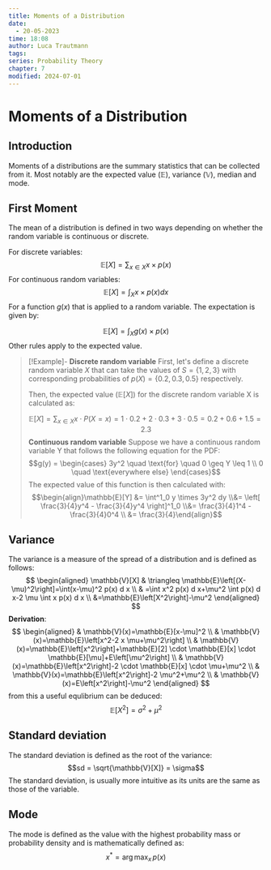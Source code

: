 ```yaml
---
title: Moments of a Distribution
date:
  - 20-05-2023
time: 18:08
author: Luca Trautmann
tags: 
series: Probability Theory
chapter: 7
modified: 2024-07-01
---
```


# Moments of a Distribution
## Introduction
Moments of a distributions are the summary statistics that can be collected from it. Most notably are the expected value $(\mathbb{E})$, variance $(\mathbb{V})$, median and mode. 

## First Moment
The mean of a distribution is defined in two ways depending on whether the random variable is continuous or discrete. 

For discrete variables:
$$\mathbb{E}[X] = \sum_{x \in X} x \times p(x) $$
For continuous random variables:
$$\mathbb{E}[X] = \int_X x \times p(x) dx$$
For a function $g(x)$ that is applied to a random variable. The expectation is given by:

$$\mathbb{E}[X] = \int_X g(x) \times p(x)$$
Other rules apply to the expected value. 

>[!Example]-
> __Discrete random variable__
> First, let's define a discrete random variable $X$ that can take the values of $S = \{1, 2, 3\}$ with corresponding probabilities of $p(X) = \{0.2, 0.3, 0.5\}$ respectively. 
> 
> Then, the expected value ($\mathbb{E}[X]$) for the discrete random variable X is calculated as:
> 
> $$\mathbb{E}[X] = \sum_{x \in X} x \cdot P(X = x) = 1 \cdot 0.2 + 2 \cdot 0.3 + 3 \cdot 0.5 = 0.2 + 0.6 + 1.5 = 2.3$$
> __Continuous random variable__
> Suppose we have a continuous random variable Y that follows the following equation for the PDF:
> $$g(y) = \begin{cases} 3y^2 \quad \text{for} \quad 0 \geq Y \leq 1 \\ 0 \quad \text{everywhere else} \end{cases}$$
> The expected value of this function is then calculated with:
> $$\begin{align}\mathbb{E}[Y] &= \int^1_0 y \times 3y^2 dy \\&= \left[ \frac{3}{4}y^4 - \frac{3}{4}y^4 \right]^1_0 \\&= \frac{3}{4}1^4 - \frac{3}{4}0^4 \\ &= \frac{3}{4}\end{align}$$

## Variance
The variance is a measure of the spread of a distribution and is defined as follows:
$$
\begin{aligned}
\mathbb{V}[X] & \triangleq \mathbb{E}\left[(X-\mu)^2\right]=\int(x-\mu)^2 p(x) d x \\
& =\int x^2 p(x) d x+\mu^2 \int p(x) d x-2 \mu \int x p(x) d x \\ &=\mathbb{E}\left[X^2\right]-\mu^2
\end{aligned}
$$
__Derivation__:
$$
\begin{aligned}
& \mathbb{V}(x)=\mathbb{E}[x-\mu]^2 \\
& \mathbb{V}(x)=\mathbb{E}\left[x^2-2 x \mu+\mu^2\right] \\
& \mathbb{V}(x)=\mathbb{E}\left[x^2\right]+\mathbb{E}[2] \cdot \mathbb{E}[x] \cdot \mathbb{E}[\mu]+E\left[\mu^2\right] \\
& \mathbb{V}(x)=\mathbb{E}\left[x^2\right]-2 \cdot \mathbb{E}[x] \cdot \mu+\mu^2 \\
& \mathbb{V}(x)=\mathbb{E}\left[x^2\right]-2 \mu^2+\mu^2 \\
& \mathbb{V}(x)=E\left[x^2\right]-\mu^2
\end{aligned}
$$
from this a useful equlibrium can be deduced:
$$\mathbb{E}[X^2] = \sigma^2 + \mu^2$$


## Standard deviation
The standard deviation is defined as the root of the variance: 
$$sd = \sqrt{\mathbb{V}[X]} = \sigma$$
 The standard deviation, is usually more intuitive as its units are the same as those of the variable. 
## Mode 
The mode is defined as the value with the highest probability mass or probability density and is mathematically defined as:
$$x^* = \operatorname*{arg\,max}_x\,p(x)$$



